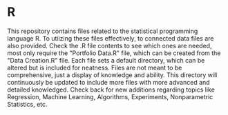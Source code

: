 # R
This repository contains files related to the statistical programming language R. To utiizing these files effectively, to connected data files are also provided. Check the .R file contents to see which ones are needed, most only require the "Portfolio Data.R" file, which can be created from the "Data Creation.R" file. Each file sets a default directory, which can be altered but is included for neatness. Files are not meant to be comprehensive, just a display of knowledge and ability. This directory will continuously be updated to include more files with more advanced and detailed knowledged. Check back for new additions regarding topics like Regression, Machine Learning, Algorithms, Experiments, Nonparametric Statistics, etc.

